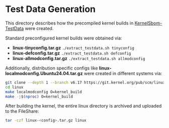 <!--
SPDX-License-Identifier: GPL-2.0-only
SPDX-FileCopyrightText: 2025 TNG Technology Consulting GmbH
-->

# Test Data Generation

This directory describes how the precompiled kernel builds in [KernelSbom-TestData](https://fileshare.tngtech.com/library/98e7e6f8-bffe-4a55-a8d2-817d4f3e51e8/KernelSbom-TestData/) were created.

Standard preconfigured kernel builds were obtained via:
- **linux-tinyconfig.tar.gz** `./extract_testdata.sh tinyconfig`
- **linux-defconfig.tar.gz** `./extract_testdata.sh defconfig`
- **linux-allmodconfig.tar.gz** `./extract_testdata.sh allmodconfig`

Additionally, distribution specific configs like **linux-localmodconfig.Ubuntu24.04.tar.gz** were created in different systems via: 
```bash
git clone --depth 1 --branch v6.17 https://git.kernel.org/pub/scm/linux/kernel/git/torvalds/linux.git
cd linux
make localmodconfig O=kernel_build
make -j$(nproc) O=kernel_build
```

After building the kernel, the entire linux directory is archived and uploaded to the FileShare:
```bash
tar -czf linux-<config>.tar.gz linux
```
